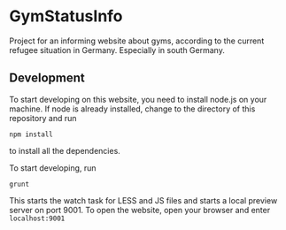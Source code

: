 # GymStatusInfo
Project for an informing website about gyms, according to the current refugee situation in Germany. Especially in south Germany.

## Development

To start developing on this website, you need to install node.js on your machine.
If node is already installed, change to the directory of this repository and run

```
npm install
```

to install all the dependencies.

To start developing, run

```
grunt
```

This starts the watch task for LESS and JS files and starts a local preview server on port 9001.
To open the website, open your browser and enter `localhost:9001`
